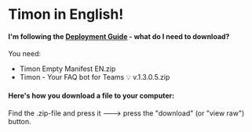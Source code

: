 # Timon in English!


#### I'm following the [Deployment Guide](https://github.com/Erithano/Timon-Your-FAQ-bot-for-Microsoft-Teams/wiki/Deployment-Guide) - what do I need to download?
You need:
* Timon Empty Manifest EN.zip
* Timon - Your FAQ bot for Teams 💡 v.1.3.0.5.zip
#### Here's how you download a file to your computer:
Find the .zip-file and press it 🡒 press the "download" (or "view raw") button.
